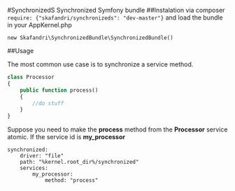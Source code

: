 #SynchronizedS
Synchronized Symfony bundle
##Instalation
via composer ````require: {"skafandri/synchronizeds": "dev-master"}````
and load the bundle in your AppKernel.php
````
new Skafandri\SynchronizedBundle\SynchronizedBundle()
````
##Usage

The most common use case is to synchronize a service method.

````PHP
class Processor
{
    public function process()
    {
        //do stuff
    }
}
````

Suppose you need to make the **process** method from the **Processor** service atomic.
If the service id is **my_processor**


````
synchronized:
    driver: "file"
    path: "%kernel.root_dir%/synchronized"
    services:
        my_processor:
            method: "process"
````
